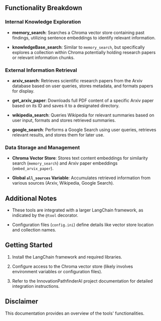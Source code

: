 ## Functionality Breakdown

### Internal Knowledge Exploration

- **memory_search**: Searches a Chroma vector store containing past findings, utilizing sentence embeddings to identify relevant information.
  
- **knowledgeBase_search**: Similar to `memory_search`, but specifically explores a collection within Chroma potentially holding research papers or relevant information chunks.

### External Information Retrieval

- **arxiv_search**: Retrieves scientific research papers from the Arxiv database based on user queries, stores metadata, and formats papers for display.

- **get_arxiv_paper**: Downloads full PDF content of a specific Arxiv paper based on its ID and saves it to a designated directory.

- **wikipedia_search**: Queries Wikipedia for relevant summaries based on user input, formats and stores retrieved summaries.

- **google_search**: Performs a Google Search using user queries, retrieves relevant results, and stores them for later use.

### Data Storage and Management

- **Chroma Vector Store**: Stores text content embeddings for similarity search (`memory_search`) and Arxiv paper embeddings (`embed_arvix_paper`).

- **Global `all_sources` Variable**: Accumulates retrieved information from various sources (Arxiv, Wikipedia, Google Search).

## Additional Notes

- These tools are integrated with a larger LangChain framework, as indicated by the `@tool` decorator.
  
- Configuration files (`config.ini`) define details like vector store location and collection names.

## Getting Started

1. Install the LangChain framework and required libraries.
  
2. Configure access to the Chroma vector store (likely involves environment variables or configuration files).

3. Refer to the InnovationPathfinderAI project documentation for detailed integration instructions.

## Disclaimer

This documentation provides an overview of the tools' functionalities. 

